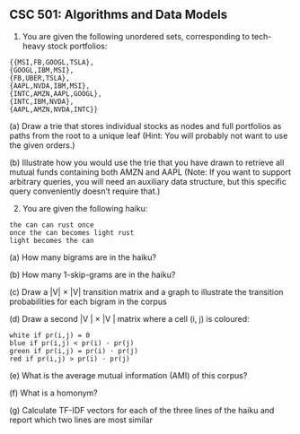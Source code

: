 ## CSC 501: Algorithms and Data Models

1. You are given the following unordered sets, corresponding to tech-heavy stock portfolios:
```
{{MSI,FB,GOOGL,TSLA},
{GOOGL,IBM,MSI},
{FB,UBER,TSLA},
{AAPL,NVDA,IBM,MSI},
{INTC,AMZN,AAPL,GOOGL},
{INTC,IBM,NVDA},
{AAPL,AMZN,NVDA,INTC}}
```
(a) Draw a trie that stores individual stocks as nodes and full portfolios as paths from the root to a unique leaf (Hint: You will probably not want to use the given orders.)

(b) Illustrate how you would use the trie that you have drawn to retrieve all mutual funds containing both AMZN and AAPL (Note: If you want to support arbitrary queries, you will need an auxiliary data structure, but this specific query conveniently doesn’t require that.)

2. You are given the following haiku:
```
the can can rust once
once the can becomes light rust
light becomes the can
```
(a) How many bigrams are in the haiku?

(b) How many 1-skip-grams are in the haiku?

(c) Draw a |V| × |V| transition matrix and a graph to illustrate the transition probabilities for each bigram in the corpus

(d) Draw a second |V | × |V | matrix where a cell (i, j) is coloured:
```
white if pr(i,j) = 0
blue if pr(i,j) < pr(i) · pr(j)
green if pr(i,j) = pr(i) · pr(j)
red if pr(i,j) > pr(i) · pr(j)
```

(e) What is the average mutual information (AMI) of this corpus?

(f) What is a homonym?

(g) Calculate TF-IDF vectors for each of the three lines of the haiku and report which
two lines are most similar